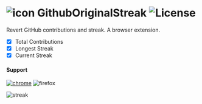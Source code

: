 ![icon](https://raw.githubusercontent.com/Naramsim/GithubOriginalStreak/master/icons/g48.png) GithubOriginalStreak ![License](https://img.shields.io/badge/License-MPL2.0-yellowgreen.svg)
===

Revert GitHub contributions and streak. A browser extension.
- [x] Total Contributions
- [x] Longest Streak
- [x] Current Streak

#### Support
[![chrome](https://img.shields.io/badge/extension-chrome-brightgreen.svg)](https://chrome.google.com/webstore/detail/github-original-streak/jgfeifpakohnblfnjdpigclinhbkocja)
![firefox](https://img.shields.io/badge/extension-firefox-yellow.svg)

![streak](https://raw.githubusercontent.com/Naramsim/GithubOriginalStreak/master/icons/streak.jpg)
